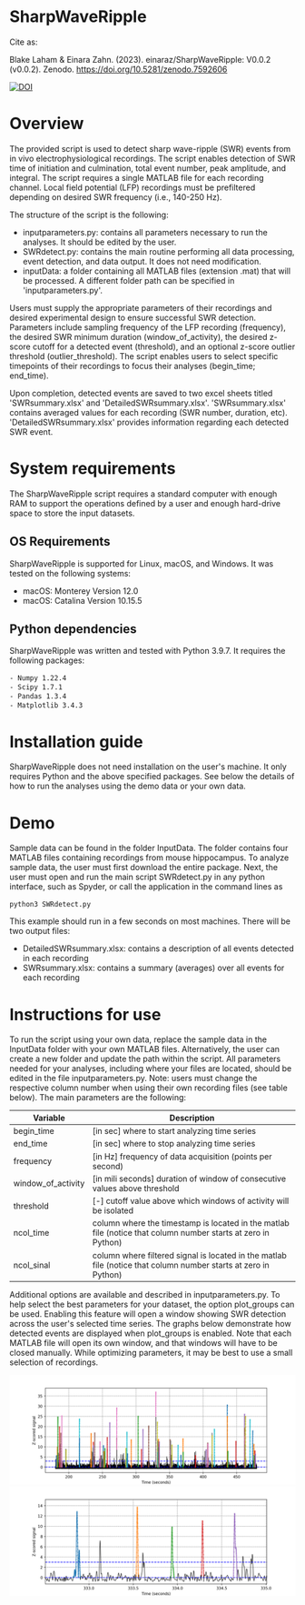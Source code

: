 # SharpWaveRipple

Cite as:

Blake Laham & Einara Zahn. (2023). einaraz/SharpWaveRipple: V0.0.2 (v0.0.2). Zenodo. https://doi.org/10.5281/zenodo.7592606

[![DOI](https://zenodo.org/badge/459619241.svg)](https://zenodo.org/badge/latestdoi/459619241)


# Overview
The provided script is used to detect sharp wave-ripple (SWR) events from in vivo electrophysiological recordings. The script enables detection of SWR time of initiation and culmination, total event number, peak amplitude, and integral. The script requires a single MATLAB file for each recording channel. Local field potential (LFP) recordings must be prefiltered depending on desired SWR frequency (i.e., 140-250 Hz). 

The structure of the script is the following:
 - inputparameters.py: contains all parameters necessary to run the analyses. It should be edited by the user.
 - SWRdetect.py: contains the main routine performing all data processing, event detection, and data output. It does not need modification.
 - inputData: a folder containing all MATLAB files (extension .mat) that will be processed. A different folder path can be specified in 'inputparameters.py'.
 
Users must supply the appropriate parameters of their recordings and desired experimental design to ensure successful SWR detection. Parameters include sampling frequency of the LFP recording (frequency), the desired SWR minimum duration (window_of_activity), the desired z-score cutoff for a detected event (threshold), and an optional z-score outlier threshold (outlier_threshold). The script enables users to select specific timepoints of their recordings to focus their analyses (begin_time; end_time). 

Upon completion, detected events are saved to two excel sheets titled 'SWRsummary.xlsx' and 'DetailedSWRsummary.xlsx'. 'SWRsummary.xlsx' contains averaged values for each recording (SWR number, duration, etc). 'DetailedSWRsummary.xlsx' provides information regarding each detected SWR event.

# System requirements

The SharpWaveRipple script requires a standard computer with enough RAM to support the operations defined by a user and enough hard-drive space to store the input datasets.

## OS Requirements
SharpWaveRipple is supported for Linux, macOS, and Windows. It was tested on the following systems:
- macOS: Monterey Version 12.0
- macOS: Catalina Version 10.15.5

## Python dependencies
SharpWaveRipple was written and tested with Python 3.9.7. It requires the following packages: 
```
- Numpy 1.22.4
- Scipy 1.7.1
- Pandas 1.3.4
- Matplotlib 3.4.3
```
# Installation guide
SharpWaveRipple does not need installation on the user's machine. It only requires Python and the above specified packages. See below the details of how to run the analyses using the demo data or your own data.

# Demo 

Sample data can be found in the folder InputData. The folder contains four MATLAB files containing recordings from mouse hippocampus. 
To analyze sample data, the user must first download the entire package. Next, the user must open and run the main script SWRdetect.py in any python interface, such as Spyder, or call the application in the command lines as
```
python3 SWRdetect.py
```
This example should run in a few seconds on most machines. There will be two output files:
- DetailedSWRsummary.xlsx: contains a description of all events detected in each recording 
- SWRsummary.xlsx: contains a summary (averages) over all events for each recording

# Instructions for use

To run the script using your own data, replace the sample data in the InputData folder with your own MATLAB files. Alternatively, the user can create a new folder and update the path within the script. All parameters needed for your analyses, including where your files are located, should be edited in the file inputparameters.py. Note: users must change the respective column number when using their own recording files (see table below). The main parameters are the following:

| Variable | Description |
| --- | ----------- |
| begin_time| [in sec] where to start analyzing time series |
| end_time | [in sec] where to stop analyzing time series |
| frequency | [in Hz] frequency of data acquisition (points per second) |
| window_of_activity| [in mili seconds] duration of window of consecutive values above threshold|
| threshold | [-] cutoff value above which windows of activity will be isolated |
| ncol_time | column where the timestamp is located in the matlab file (notice that column number starts at zero in Python)|
| ncol_sinal | column where filtered signal is located in the matlab file (notice that column number starts at zero in Python)|
 
Additional options are available and described in inputparameters.py. To help select the best parameters for your dataset, the option plot_groups can be used. Enabling this feature will open a window showing SWR detection across the user's selected time series. The graphs below demonstrate how detected events are displayed when plot_groups is enabled. Note that each MATLAB file will open its own window, and that windows will have to be closed manually. While optimizing parameters, it may be best to use a small selection of recordings.

![SWR](Fig1.png)
![SWR](Fig2.png)


